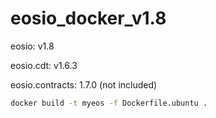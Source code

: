 # eosio_docker_v1.8

eosio: v1.8

eosio.cdt: v1.6.3

eosio.contracts: 1.7.0 (not included)

```bash
docker build -t myeos -f Dockerfile.ubuntu .
```
